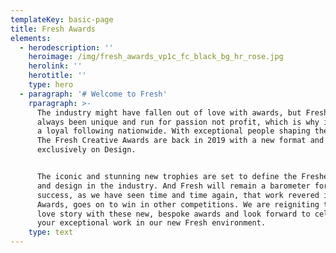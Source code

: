 ```yaml
---
templateKey: basic-page
title: Fresh Awards
elements:
  - herodescription: ''
    heroimage: /img/fresh_awards_vp1c_fc_black_bg_hr_rose.jpg
    herolink: ''
    herotitle: ''
    type: hero
  - paragraph: '# Welcome to Fresh'
    rparagraph: >-
      The industry might have fallen out of love with awards, but Fresh has
      always been unique and run for passion not profit, which is why it retains
      a loyal following nationwide. With exceptional people shaping the results,
      The Fresh Creative Awards are back in 2019 with a new format and focus
      exclusively on Design. 


      The iconic and stunning new trophies are set to define the Freshest ideas
      and design in the industry. And Fresh will remain a barometer for future
      success, as we have seen time and time again, that work revered in our
      Awards, goes on to win in other competitions. We are reigniting the Design
      love story with these new, bespoke awards and look forward to celebrating
      your exceptional work in our new Fresh environment.
    type: text
---
```


